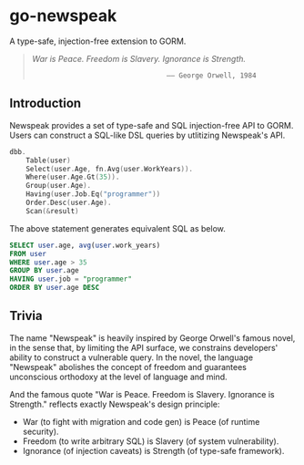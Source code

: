 # go-newspeak

A type-safe, injection-free extension to GORM.

> _War is Peace. Freedom is Slavery. Ignorance is Strength._
>                                  
>                                      —— George Orwell, 1984              

## Introduction
Newspeak provides a set of type-safe and SQL injection-free API to GORM. 
Users can construct a SQL-like DSL queries by utlitizing Newspeak's API.

```go
dbb.
    Table(user)
    Select(user.Age, fn.Avg(user.WorkYears)).
    Where(user.Age.Gt(35)).
    Group(user.Age).
    Having(user.Job.Eq("programmer"))
    Order.Desc(user.Age).
    Scan(&result)
```

The above statement generates equivalent SQL as below.

```sql
SELECT user.age, avg(user.work_years)
FROM user
WHERE user.age > 35
GROUP BY user.age
HAVING user.job = "programmer"
ORDER BY user.age DESC
```


## Trivia
The name "Newspeak" is heavily inspired by George Orwell's famous novel, in the sense that, by limiting the API surface, we constrains developers' ability to construct a vulnerable query. 
In the novel,  the language "Newspeak" abolishes the concept of freedom and guarantees unconscious orthodoxy at the level of language and mind. 

And the famous quote "War is Peace. Freedom is Slavery. Ignorance is Strength." reflects exactly Newspeak's design principle:

* War (to fight with migration and code gen) is Peace (of runtime security).
* Freedom (to write arbitrary SQL) is Slavery (of system vulnerability).
* Ignorance (of injection caveats) is Strength (of type-safe framework).
